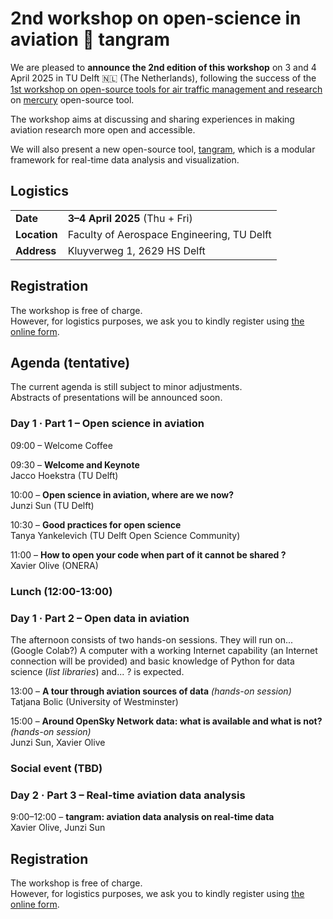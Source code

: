 # 2nd workshop on open-science in aviation 🌷 tangram

We are pleased to **announce the 2nd edition of this workshop** on 3 and 4 April 2025 in TU Delft 🇳🇱 (The Netherlands), following the success of the [1st workshop on open-source tools for air traffic
management and research](https://blog.westminster.ac.uk/atm-team/open-source-tools-activities/) on [mercury](https://blog.westminster.ac.uk/atm-team/wp-content/uploads/sites/114/2025/01/2024-11-Mercury_tutorial_workshop.pdf) open-source tool.

The workshop aims at discussing and sharing experiences in making aviation research more open and accessible.

We will also present a new open-source tool, [tangram](https://github.com/open-aviation/tangram), which is a modular framework for real-time data analysis and visualization.

## Logistics

|              |                                            |
| ------------ | ------------------------------------------ |
| **Date**     | **3–4 April 2025** (Thu + Fri)             |
| **Location** | Faculty of Aerospace Engineering, TU Delft |
| **Address**  | Kluyverweg 1, 2629 HS Delft                |

## Registration

The workshop is free of charge.  
However, for logistics purposes, we ask you to kindly register using 
[the online form](https://forms.gle/4FNvuQbTYm55Wrv99).



## Agenda (tentative)

The current agenda is still subject to minor adjustments.  
Abstracts of presentations will be announced soon.

### Day 1 · Part 1 – Open science in aviation

09:00 – Welcome Coffee

09:30 – **Welcome and Keynote**  
Jacco Hoekstra (TU Delft)

10:00 – **Open science in aviation, where are we now?**  
Junzi Sun (TU Delft)

10:30 – **Good practices for open science**  
Tanya Yankelevich (TU Delft Open Science Community)

11:00 – **How to open your code when part of it cannot be shared ?**  
Xavier Olive (ONERA)

### Lunch (12:00-13:00)

### Day 1 · Part 2 – Open data in aviation

The afternoon consists of two hands-on sessions. They will run on... (Google
Colab?) A computer with a working Internet capability (an Internet connection will be provided) and basic knowledge of Python for data science (_list libraries_) and... ? is expected.

13:00 – **A tour through aviation sources of data** _(hands-on session)_  
Tatjana Bolic (University of Westminster)

15:00 – **Around OpenSky Network data: what is available and what is not?**
_(hands-on session)_  
Junzi Sun, Xavier Olive

### Social event (TBD)

### Day 2 · Part 3 – Real-time aviation data analysis

9:00–12:00 – **tangram: aviation data analysis on real-time data**  
Xavier Olive, Junzi Sun

## Registration

The workshop is free of charge.  
However, for logistics purposes, we ask you to kindly register using 
[the online form](https://forms.gle/4FNvuQbTYm55Wrv99).
